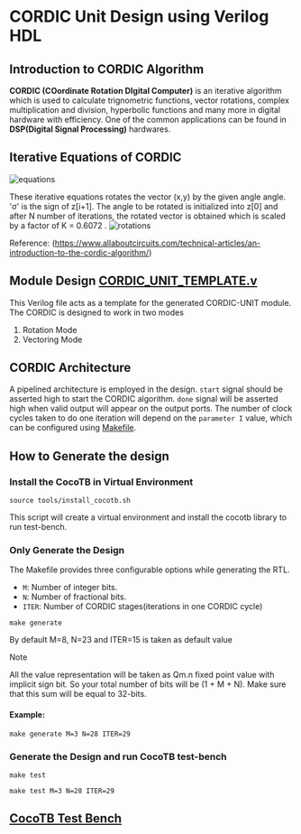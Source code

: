 # CORDIC Unit Design using Verilog HDL

## Introduction to CORDIC Algorithm
**CORDIC (COordinate Rotation DIgital Computer)** is an iterative algorithm which is used to calculate trignometric functions, vector rotations, complex multiplication and division, hyperbolic functions
and many more in digital hardware with efficiency.
One of the common applications can be found in **DSP(Digital Signal Processing)** hardwares.

## Iterative Equations of CORDIC
![equations](https://github.com/SudeepJoshi22/SynthoSphere_CORDIC_Unit/blob/main/images/Screenshot%20from%202023-08-26%2000-49-17.png)

These iterative equations rotates the vector (x,y) by the given angle angle. 'σ' is the sign of z[i+1]. The angle to be rotated is initialized into z[0] and after N number of iterations, the rotated vector is obtained which is scaled by a factor of K = 0.6072 .
![rotations](https://github.com/SudeepJoshi22/SynthoSphere_CORDIC_Unit/blob/main/images/Screenshot%20from%202023-08-26%2000-49-57.png)	

Reference: (https://www.allaboutcircuits.com/technical-articles/an-introduction-to-the-cordic-algorithm/)


## Module Design [CORDIC_UNIT_TEMPLATE.v](rtl/CORDIC_UNIT_TEMPLATE.v)
This Verilog file acts as a template for the generated CORDIC-UNIT module.
The CORDIC is designed to work in two modes

1. Rotation Mode
2. Vectoring Mode

## CORDIC Architecture
A pipelined architecture is employed in the design.
`start` signal should be asserted high to start the CORDIC algorithm.
`done` signal will be asserted high when valid output will appear on the output ports. 
The number of clock cycles taken to do one iteration will depend on the `parameter I` value, which can be configured using [Makefile](Makefile).

## How to Generate the design

### Install the CocoTB in Virtual Environment
```
source tools/install_cocotb.sh
```
This script will create a virtual environment and install the cocotb library to run test-bench.

### Only Generate the Design
The Makefile provides three configurable options while generating the RTL.
 - `M`: Number of integer bits.
 - `N`: Number of fractional bits.
 - `ITER`: Number of CORDIC stages(iterations in one CORDIC cycle)

```
make generate 
```
By default M=8, N=23 and ITER=15 is taken as default value

> [!NOTE]
> All the value representation will be taken as Qm.n fixed point value with implicit sign bit. 
> So your total number of bits will be (1 + M + N).
> Make sure that this sum will be equal to 32-bits.

#### Example:
```
make generate M=3 N=28 ITER=29
```

### Generate the Design and run CocoTB test-bench

```
make test
```
```
make test M=3 N=28 ITER=29
```

## [CocoTB Test Bench](cocotb_testbench/test_CORDIC_UNIT.py)
